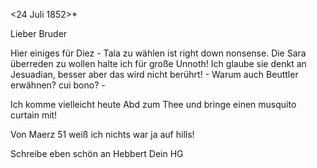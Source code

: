  <24 Juli 1852>*

Lieber Bruder

Hier einiges für Diez - Tala zu wählen ist right down nonsense. Die Sara überreden zu wollen halte ich für große Unnoth! Ich glaube sie denkt an Jesuadian, besser aber das wird nicht berührt! - Warum auch Beuttler erwähnen? cui bono? -

Ich komme vielleicht heute Abd zum Thee und bringe einen musquito curtain mit!

Von Maerz 51 weiß ich nichts war ja auf hills!

Schreibe eben schön an Hebbert
 Dein HG

